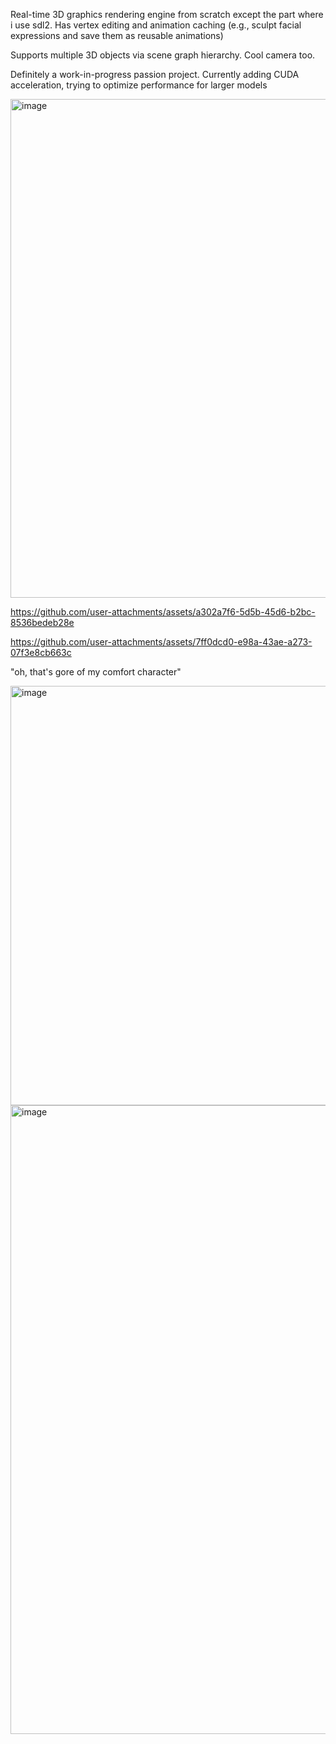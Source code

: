 Real-time 3D graphics rendering engine from scratch except the part where i use sdl2. Has vertex editing and animation caching (e.g., sculpt facial expressions and save them as reusable animations)

Supports multiple 3D objects via scene graph hierarchy. Cool camera too. 

Definitely a work-in-progress passion project. Currently adding CUDA acceleration, trying to optimize performance for larger models 


<img width="680" height="798" alt="image" src="https://github.com/user-attachments/assets/a10605f2-7ac6-47f9-b6be-587a96ff11ae" />






https://github.com/user-attachments/assets/a302a7f6-5d5b-45d6-b2bc-8536bedeb28e





https://github.com/user-attachments/assets/7ff0dcd0-e98a-43ae-a273-07f3e8cb663c





"oh, that's gore of my comfort character"

<img width="526" height="671" alt="image" src="https://github.com/user-attachments/assets/5b98dee0-e594-49f9-8092-00799caf3961" />
<img width="1067" height="1006" alt="image" src="https://github.com/user-attachments/assets/50536bc3-e591-4c8a-8e58-9c664d20c707" />




